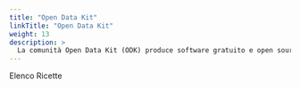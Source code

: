 ```yaml
---
title: "Open Data Kit"
linkTitle: "Open Data Kit"
weight: 13
description: >
  La comunità Open Data Kit (ODK) produce software gratuito e open source per la raccolta, la gestione e l’utilizzo dei dati in ambienti con risorse limitate. Permette la raccolta di dati offline e invia i dati, quando è disponibile la connettività Internet. Consente alle comunità di aggregare i dati con il pieno controllo sui dati raccolti e sui server, in cui sono archiviati i dati aggregati.
---
```


Elenco Ricette

